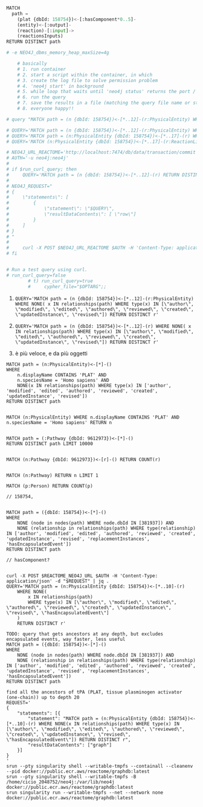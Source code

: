 ```python
MATCH
  path =
    (plat {dbId: 158754})<-[:hasComponent*0..5]-
    (entity)<-[:output]-
    (reaction)-[:input]->
    (reactionsInputs)
RETURN DISTINCT path
```

```python
# -e NEO4J_dbms_memory_heap_maxSize=4g

    # basically
    # 1. run container 
    # 2. start a script within the container, in which
    # 3. create the log file to solve permission problem 
    # 4. 'neo4j start' in background
    # 5. while loop that waits until 'neo4j status' returns the port / valid info
    # 6. run the query
    # 7. save the results in a file (matching the query file name or stuff like that, even just giving the name as an argument, and give it a default value)
    # 8. everyone happy!!

# query "MATCH path = (n {dbId: 158754})<-[*..12]-(r:PhysicalEntity) WHERE NONE(x IN relationships(path) WHERE type(x) IN ['author', 'modified', 'edited', 'authored', 'reviewed', 'created', 'updatedInstance', 'revised']) RETURN DISTINCT r"

# QUERY='MATCH path = (n {dbId: 158754})<-[*..12]-(r:PhysicalEntity) WHERE NONE( x IN relationships(path) WHERE type(x) IN [\"author\", \"modified\", \"edited\", \"authored\", \"reviewed\", \"created\", \"updatedInstance\", \"revised\"]) RETURN DISTINCT r'
# QUERY='MATCH path = (n:PhysicalEntity {dbId: 158754})<-[*..17]-(r) WHERE ALL( x IN relationships(path) WHERE type(x) IN [\"input\", \"output\"]) RETURN DISTINCT r'
# QUERY='MATCH (n:PhysicalEntity {dbId: 158754})<-[*..17]-(r:ReactionLikeEvent) RETURN DISTINCT r'

# NEO4J_URL_REACTOME='http://localhost:7474/db/data/transaction/commit'
# AUTH='-u neo4j:neo4j'
#
# if $run_curl_query; then 
#     QUERY='MATCH path = (n {dbId: 158754})<-[*..12]-(r) RETURN DISTINCT r'
#
# NEO4J_REQUEST="
# {
#     \"statements\": [
#         {
#             \"statement\": \"$QUERY\",
#             \"resultDataContents\": [ \"row\"]
#         }
#     ]
# }
# "
#
#     curl -X POST $NEO4J_URL_REACTOME $AUTH -H 'Content-Type: application/json' -d "$NEO4J_REQUEST" | jq '.results.[0].data' 
# fi


# Run a test query using curl.
# run_curl_query=false 
        # t) run_curl_query=true
        #     cypher_file="$OPTARG";;
```

1. `QUERY='MATCH path = (n {dbId: 158754})<-[*..12]-(r:PhysicalEntity) WHERE NONE( x IN relationships(path) WHERE type(x) IN [\"author\", \"modified\", \"edited\", \"authored\", \"reviewed\", \"created\", \"updatedInstance\", \"revised\"]) RETURN DISTINCT r'`
2. `QUERY='MATCH path = (n {dbId: 158754})<-[*..12]-(r) WHERE NONE( x IN relationships(path) WHERE type(x) IN [\"author\", \"modified\", \"edited\", \"authored\", \"reviewed\", \"created\", \"updatedInstance\", \"revised\"]) RETURN DISTINCT r'`

2. è più veloce, e da più oggetti


<!-- # TODO: use cypher-shell directly in interactive container! -->
<!---->
<!-- # QUERY='MATCH path = (n:PhysicalEntity {dbId: 158754})<-[*]-(r) WHERE NONE( x IN relationships(path) WHERE type(x) IN [\"author\", \"modified\", \"edited\", \"authored\", \"reviewed\", \"created\", \"updatedInstance\", \"revised\", \"hasEncapsulatedEvent\"]) RETURN DISTINCT r' -->
<!-- # QUERY='MATCH path = (n:PhysicalEntity {dbId: 158754})<-[*..17]-(r) WHERE NONE( x IN relationships(path) WHERE type(x) IN [\"author\", \"modified\", \"edited\", \"authored\", \"reviewed\", \"created\", \"updatedInstance\", \"revised\"]) RETURN DISTINCT r' -->
<!-- # QUERY='MATCH path = (n:PhysicalEntity {dbId: 158754})<-[*..18]-(r) RETURN DISTINCT r' -->

```cql
MATCH path = (n:PhysicalEntity)<-[*]-()
WHERE 
    n.displayName CONTAINS 'PLAT' AND 
    n.speciesName = 'Homo sapiens' AND
    NONE(x IN relationships(path) WHERE type(x) IN ['author', 'modified', 'edited', 'authored', 'reviewed', 'created', 'updatedInstance', 'revised'])
RETURN DISTINCT path


MATCH (n:PhysicalEntity) WHERE n.displayName CONTAINS 'PLAT' AND n.speciesName = 'Homo sapiens' RETURN n


MATCH path = (:Pathway {dbId: 9612973})<-[*]-()
RETURN DISTINCT path LIMIT 10000


MATCH (n:Pathway {dbId: 9612973})<-[r]-() RETURN COUNT(r)


MATCH (n:Pathway) RETURN n LIMIT 1

MATCH (p:Person) RETURN COUNT(p) 

// 158754,


MATCH path = ({dbId: 158754})<-[*]-()
WHERE 
    NONE (node in nodes(path) WHERE node.dbId IN [381937]) AND
    NONE (relationship in relationships(path) WHERE type(relationship) IN ['author', 'modified', 'edited', 'authored', 'reviewed', 'created', 'updatedInstance', 'revised', 'replacementInstances', 'hasEncapsulatedEvent'])
RETURN DISTINCT path

// hasComponent?


curl -X POST $REACTOME_NEO4J_URL $AUTH -H 'Content-Type: application/json' -d "$REQUEST" | jq . 
QUERY='MATCH path = (n:PhysicalEntity {dbId: 158754})<-[*..10]-(r) 
    WHERE NONE(
        x IN relationships(path) 
        WHERE type(x) IN [\"author\", \"modified\", \"edited\", \"authored\", \"reviewed\", \"created\", \"updatedInstance\", \"revised\", \"hasEncapsulatedEvent\"]
    ) 
    RETURN DISTINCT r'

TODO: query that gets ancestors at any depth, but excludes encapsulated events, way faster, less useful
MATCH path = ({dbId: 158754})<-[*]-()
WHERE 
    NONE (node in nodes(path) WHERE node.dbId IN [381937]) AND
    NONE (relationship in relationships(path) WHERE type(relationship) IN ['author', 'modified', 'edited', 'authored', 'reviewed', 'created', 'updatedInstance', 'revised', 'replacementInstances', 'hasEncapsulatedEvent'])
RETURN DISTINCT path

find all the ancestors of tPA (PLAT, tissue plasminogen activator (one-chain)) up to depth 20
REQUEST='
{
    "statements": [{
        "statement": "MATCH path = (n:PhysicalEntity {dbId: 158754})<-[*..10]-(r) WHERE NONE(x IN relationships(path) WHERE type(x) IN [\"author\", \"modified\", \"edited\", \"authored\", \"reviewed\", \"created\", \"updatedInstance\", \"revised\", \"hasEncapsulatedEvent\"]) RETURN DISTINCT r",
        "resultDataContents": ["graph"]
    }]
}
'
srun --pty singularity shell --writable-tmpfs --containall --cleanenv --pid docker://public.ecr.aws/reactome/graphdb:latest
srun --pty singularity shell --writable-tmpfs -B /home/cicio_2048752/neo4j:/var/lib/neo4j docker://public.ecr.aws/reactome/graphdb:latest
srun singularity run --writable-tmpfs --net --network none docker://public.ecr.aws/reactome/graphdb:latest
```

